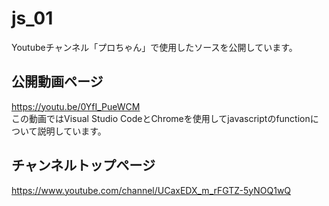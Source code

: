 # js_01
Youtubeチャンネル「プロちゃん」で使用したソースを公開しています。

## 公開動画ページ  
<https://youtu.be/0YfI_PueWCM>  
この動画ではVisual Studio CodeとChromeを使用してjavascriptのfunctionについて説明しています。
  
## チャンネルトップページ  
<https://www.youtube.com/channel/UCaxEDX_m_rFGTZ-5yNOQ1wQ>

